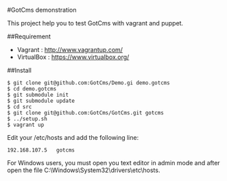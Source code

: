 #GotCms demonstration

This project help you to test GotCms with vagrant and puppet.


##Requirement

- Vagrant : http://www.vagrantup.com/
- VirtualBox : https://www.virtualbox.org/


##Install

```
$ git clone git@github.com:GotCms/Demo.gi demo.gotcms
$ cd demo.gotcms
$ git submodule init
$ git submodule update
$ cd src
$ git clone git@github.com:GotCms/GotCms.git gotcms
$ ../setup.sh
$ vagrant up
```

Edit your /etc/hosts and add the following line:

`192.168.107.5   gotcms`

For Windows users, you must open you text editor in admin mode and after open the file C:\Windows\System32\drivers\etc\hosts.
